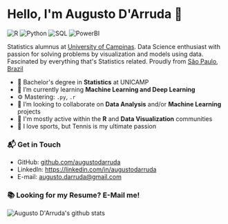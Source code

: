 # Hello, I'm Augusto D'Arruda 👋

![R](https://img.shields.io/badge/R-Advanced-green)
![Python](https://img.shields.io/badge/Python-Intermediate-yellow)
![SQL](https://img.shields.io/badge/SQL-Intermediate-yellow)
![PowerBI](https://img.shields.io/badge/PowerBI-Intermediate-yellow)

Statistics alumnus at [University of Campinas](https://www.unicamp.br/unicamp/). Data Science enthusiast with passion for solving problems by visualization and models using data. Fascinated by everything that's Statistics related. Proudly from [São Paulo, Brazil](https://en.wikipedia.org/wiki/S%C3%A3o_Paulo)

- 🔭 Bachelor's degree in **Statistics** at UNICAMP
- 🌱 I’m currently learning **Machine Learning and Deep Learning**
- ⚙️ Mastering: `.py`, `.r`
- 👯 I’m looking to collaborate on **Data Analysis** and/or **Machine Learning** projects
- 💬 I'm mostly active within the **R** and **Data Visualization** communities
- 🎾 I love sports, but Tennis is my ultimate passion
### 📬 Get in Touch

- GitHub: [github.com/augustodarruda][github]
- LinkedIn: https://linkedin.com/in/augustodarruda
- E-mail: augusto.darruda@gmail.com

### 📚 Looking for my Resume? E-Mail me!

![Augusto D'Arruda's github stats](https://github-readme-stats.vercel.app/api?username=augustodarruda&show_icons=true&hide_border=true)

[github]: https://github.com/augustodarruda
